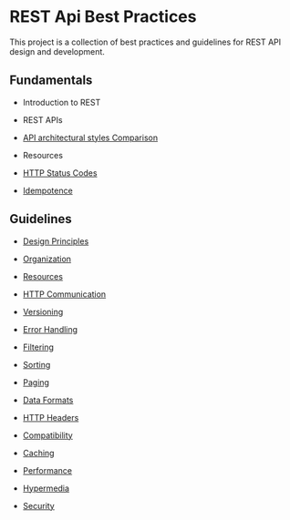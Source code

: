 # REST Api Best Practices

This project is a collection of best practices and guidelines for REST API design and development.


## Fundamentals

- Introduction to REST
- REST APIs

- [API architectural styles Comparison](https://github.com/sfvicente/RESTAPIBestPractices/blob/master/Docs/Fundamentals/Comparison.md)

- Resources

- [HTTP Status Codes](https://github.com/sfvicente/RESTAPIBestPractices/blob/master/Docs/Fundamentals/HTTPStatusCodes.md)

- [Idempotence](https://github.com/sfvicente/RESTAPIBestPractices/blob/master/Docs/Fundamentals/Idempotence.md)


## Guidelines

- [Design Principles](https://github.com/sfvicente/RESTAPIBestPractices/blob/master/Docs/DesignPrinciples.md) 

- [Organization](https://github.com/sfvicente/RESTAPIBestPractices/blob/master/Docs/Organization.md) 


- [Resources](https://github.com/sfvicente/RESTAPIBestPractices/blob/master/Docs/Resources.md) 

- [HTTP Communication](https://github.com/sfvicente/RESTAPIBestPractices/blob/master/Docs/HTTPCommunication.md)


- [Versioning](https://github.com/sfvicente/RESTAPIBestPractices/blob/master/Docs/Versioning.md)

- [Error Handling](https://github.com/sfvicente/RESTAPIBestPractices/blob/master/Docs/ErrorHandling.md)

- [Filtering](https://github.com/sfvicente/RESTAPIBestPractices/blob/master/Docs/Filtering.md)

- [Sorting](https://github.com/sfvicente/RESTAPIBestPractices/blob/master/Docs/Sorting.md)

- [Paging](https://github.com/sfvicente/RESTAPIBestPractices/blob/master/Docs/Paging.md)

- [Data Formats](https://github.com/sfvicente/RESTAPIBestPractices/blob/master/Docs/DataFormats.md)

- [HTTP Headers](https://github.com/sfvicente/RESTAPIBestPractices/blob/master/Docs/HTTPHeaders.md)

- [Compatibility](https://github.com/sfvicente/RESTAPIBestPractices/blob/master/Docs/Compatibility.md)

- [Caching](https://github.com/sfvicente/RESTAPIBestPractices/blob/master/Docs/Caching.md)

- [Performance](https://github.com/sfvicente/RESTAPIBestPractices/blob/master/Docs/Performance.md)




- [Hypermedia](https://github.com/sfvicente/RESTAPIBestPractices/blob/master/Docs/Hypermedia.md)

- [Security](https://github.com/sfvicente/RESTAPIBestPractices/blob/master/Docs/Security.md)